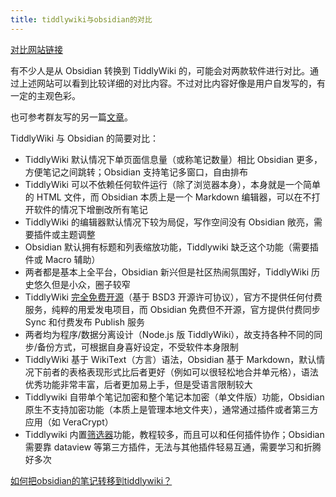```yaml
---
title: tiddlywiki与obsidian的对比
---
```


[对比网站链接](https://www.slant.co/versus/5116/37045/~tiddlywiki_vs_obsidian-md)

有不少人是从 Obsidian 转换到 TiddlyWiki 的，可能会对两款软件进行对比。通过上述网站可以看到比较详细的对比内容。不过对比内容好像是用户自发写的，有一定的主观色彩。

也可参考群友写的另一篇[文章](https://imzm.im/note-taking-apps/)。

TiddlyWiki 与 Obsidian 的简要对比：

* TiddlyWiki 默认情况下单页面信息量（或称笔记数量）相比 Obsidian 更多，方便笔记之间跳转；Obsidian 支持笔记多窗口，自由排布
* TiddlyWiki 可以不依赖任何软件运行（除了浏览器本身），本身就是一个简单的 HTML 文件，而 Obsidian 本质上是一个 Markdown 编辑器，可以在不打开软件的情况下增删改所有笔记
* TiddlyWiki 的编辑器默认情况下较为局促，写作空间没有 Obsidian 敞亮，需要插件或主题调整
* Obsidian 默认拥有标题和列表缩放功能，Tiddlywiki 缺乏这个功能（需要插件或 Macro 辅助）
* 两者都是基本上全平台，Obsidian 新兴但是社区热闹氛围好，TiddlyWiki 历史悠久但是小众，圈子较窄
* TiddlyWiki [完全免费开源](笔记软件开源不开源有什么区别)（基于 BSD3 开源许可协议），官方不提供任何付费服务，纯粹的用爱发电项目，而 Obsidian 免费但不开源，官方提供付费同步 Sync 和付费发布 Publish 服务
* 两者均为程序/数据分离设计（Node.js 版 TiddlyWiki），故支持各种不同的同步/备份方式，可根据自身喜好设定，不受软件本身限制
* TiddlyWiki 基于 WikiText（方言）语法，Obsidian 基于 Markdown，默认情况下前者的表格表现形式比后者更好（例如可以很轻松地合并单元格），语法优秀功能非常丰富，后者更加易上手，但是受语言限制较大
* Tiddlywiki 自带单个笔记加密和整个笔记本加密（单文件版）功能，Obsidian 原生不支持加密功能（本质上是管理本地文件夹），通常通过插件或者第三方应用（如 VeraCrypt）
* Tiddlywiki 内置[筛选器](#%E7%AD%9B%E9%80%89%E5%99%A8)功能，教程较多，而且可以和任何插件协作；Obsidian 需要靠 dataview 等第三方插件，无法与其他插件轻易互通，需要学习和折腾好多次

[如何把obsidian的笔记转移到tiddlywiki？](#%E5%A6%82%E4%BD%95%E6%8A%8Aobsidian%E7%9A%84%E7%AC%94%E8%AE%B0%E8%BD%AC%E7%A7%BB%E5%88%B0tiddlywiki%EF%BC%9F)
